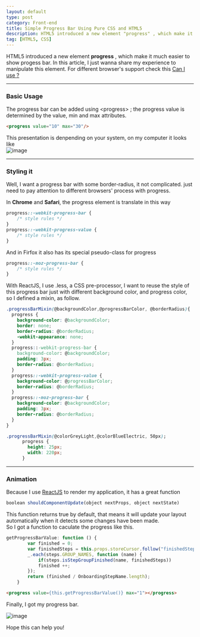 ```yaml
---
layout: default
type: post
category: Front-end
title: Simple Progress Bar Using Pure CSS and HTML5
description: HTML5 introduced a new element "progress" , which make it much easier to show progess bar. In this article, I just wanna share my experience to manipulate this element. 
tag: [HTML5, CSS]
---
```



HTML5 introduced a new element __progress__ , which make it much easier to show progess bar. In this article, I just wanna share my experience to manipulate this element. For different browser's support check this [Can I use ?](http://caniuse.com/#feat=progressmeter)    



___

### Basic Usage
The progress bar can be added using &lt;progress> ; the progress value is determined by the value, min and max attributes.

```html
<progress value="10" max="30"/>
``` 

This presentation is denpending on your system, on my computer it looks like  
![image]({{site.img_url}}/post-sources/2014-08-26-progress-bar-default.png)



___

### Styling it  

Well, I want a progress bar with some border-radius, it not complicated. just need to pay attention to different browsers' process with progress. 

In __Chrome__ and __Safari__, the progress element is translate in this way

```css
progress::-webkit-progress-bar {  
    /* style rules */  
}  
progress::-webkit-progress-value {  
    /* style rules */  
}  
```

And in Firfox it also has its special pseudo-class for progress  

```css
progress::-moz-progress-bar {  
    /* style rules */  
}  
```


With ReactJS, I use .less, a CSS pre-processor, I want to reuse the style of this progress bar just with different background color, and progress color, so I defined a mixin, as follow.


```css
.progressBarMixin(@backgroundColor,@progressBarColor, @borderRadius){
  progress {
    background-color: @backgroundColor;
    border: none;
    border-radius: @borderRadius;
    -webkit-appearance: none;
  }
  progress::-webkit-progress-bar {
    background-color: @backgroundColor;
    padding: 3px;
    border-radius: @borderRadius;
  }
  progress::-webkit-progress-value {
    background-color: @progressBarColor;
    border-radius: @borderRadius;
  }
  progress::-moz-progress-bar {
    background-color: @backgroundColor;
    padding: 3px;
    border-radius: @borderRadius;
  }
}
```


```css
.progressBarMixin(@colorGreyLight,@colorBlueElectric, 50px);
      progress {
        height: 25px;
        width: 220px;
      }
```

  
___

### Animation
Because I use [ReactJS](http://facebook.github.io/react/) to render my application, it has a great function 

```javascript
boolean shouldComponentUpdate(object nextProps, object nextState)
```

This function returns true by default, that means it will update your layout automatically when it detects some changes have been made.  
So I got a function to caculate the progress like this.

```javascript
getProgressBarValue: function () {
        var finished = 0;
        var finishedSteps = this.props.storeCursor.follow("finishedSteps").get();
        _.each(steps.GROUP_NAMES, function (name) {
            if(steps.isStepGroupFinished(name, finishedSteps))
            finished ++;
        });
        return (finished / OnboardingStepName.length);
    }
```

```html
<progress value={this.getProgressBarValue()} max="1"></progress>
```

Finally, I got my progress bar.

![image]({{site.img_url}}/post-sources/2014-08-26-progress-bar.png)

Hope this can help you!
